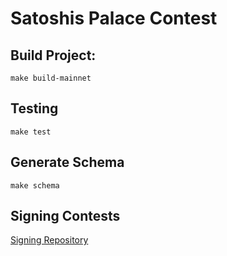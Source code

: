 # Satoshis Palace Contest

## Build Project:
```
make build-mainnet
```

## Testing
```
make test
```

## Generate Schema
```
make schema
```
## Signing Contests
[Signing Repository](https://github.com/SatoshisPalace/Signer)
